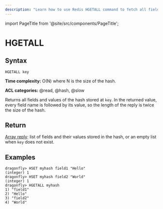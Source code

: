 ```yaml
---
description: "Learn how to use Redis HGETALL command to fetch all fields and values of a hash. Streamline your data retrieval with ease."
---
```


import PageTitle from '@site/src/components/PageTitle';

# HGETALL

<PageTitle title="Redis HGETALL Command (Documentation) | Dragonfly" />

## Syntax

    HGETALL key

**Time complexity:** O(N) where N is the size of the hash.

**ACL categories:** @read, @hash, @slow

Returns all fields and values of the hash stored at `key`.
In the returned value, every field name is followed by its value, so the length
of the reply is twice the size of the hash.

## Return

[Array reply](https://redis.io/docs/latest/develop/reference/protocol-spec/#arrays): list of fields and their values stored in the hash, or an
empty list when `key` does not exist.

## Examples

```shell
dragonfly> HSET myhash field1 "Hello"
(integer) 1
dragonfly> HSET myhash field2 "World"
(integer) 1
dragonfly> HGETALL myhash
1) "field1"
2) "Hello"
3) "field2"
4) "World"
```
